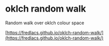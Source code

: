 # oklch random walk

Random walk over oklch colour space

[https://fredlacs.github.io/oklch-random-walk/](https://fredlacs.github.io/oklch-random-walk/)
